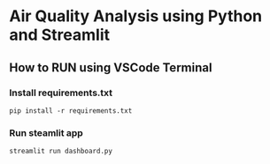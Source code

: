 # Air Quality Analysis using Python and Streamlit


## How to RUN using VSCode Terminal

### Install requirements.txt
```
pip install -r requirements.txt
```

### Run steamlit app
```
streamlit run dashboard.py
```
